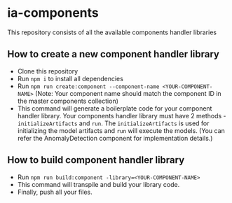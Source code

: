 # ia-components
This repository consists of all the available components handler libraries

## How to create a new component handler library

- Clone this repository
- Run `npm i` to install all dependencies
- Run `npm run create:component --component-name <YOUR-COMPONENT-NAME>` (Note: Your component name should match the component ID in the master components collection)
- This command will generate a boilerplate code for your component handler library. Your components handler library must have 2 methods - `initializeArtifacts` and `run`. The `initializeArtifacts` is used for initializing the model artifacts and `run` will execute the models. (You can refer the AnomalyDetection component for implementation details.)  

## How to build component handler library

- Run `npm run build:component -library=<YOUR-COMPONENT-NAME>`
- This command will transpile and build your library code.
- Finally, push all your files.